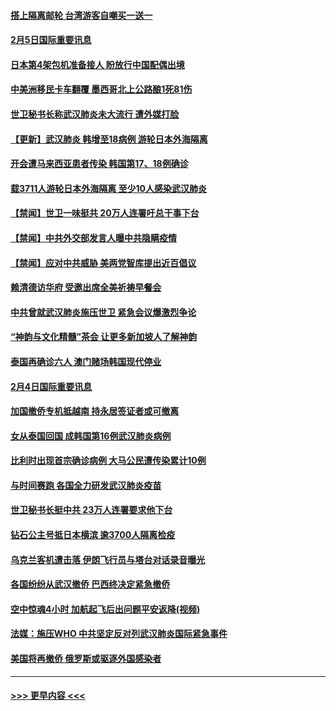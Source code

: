 #### [搭上隔离邮轮 台湾游客自嘲买一送一](../pages/prog202/a102769845.md?t=02052033) 
#### [2月5日国际重要讯息](../pages/prog202/a102769821.md?t=02052033) 
#### [日本第4架包机准备接人 盼放行中国配偶出境](../pages/prog202/a102769765.md?t=02052033) 
#### [中美洲移民卡车翻覆 墨西哥北上公路酿1死81伤](../pages/prog202/a102769703.md?t=02052033) 
#### [世卫秘书长称武汉肺炎未大流行 遭外媒打脸](../pages/prog202/a102769679.md?t=02052033) 
#### [【更新】武汉肺炎 韩增至18病例 游轮日本外海隔离](../pages/prog202/a102758911.md?t=02052033) 
#### [开会遭马来西亚患者传染 韩国第17、18例确诊](../pages/prog202/a102769600.md?t=02052033) 
#### [载3711人游轮日本外海隔离 至少10人感染武汉肺炎](../pages/prog202/a102769538.md?t=02052033) 
#### [【禁闻】世卫一味挺共 20万人连署吁总干事下台](../pages/prog202/a102769445.md?t=02052033) 
#### [【禁闻】中共外交部发言人曝中共隐瞒疫情](../pages/prog202/a102769400.md?t=02052033) 
#### [【禁闻】应对中共威胁 美两党智库提出近百倡议](../pages/prog202/a102769357.md?t=02052033) 
#### [赖清德访华府  受邀出席全美祈祷早餐会](../pages/prog202/a102769350.md?t=02052033) 
#### [中共曾就武汉肺炎施压世卫 紧急会议爆激烈争论](../pages/prog202/a102769312.md?t=02052033) 
#### [“神韵与文化精髓”茶会 让更多新加坡人了解神韵](../pages/prog202/a102769286.md?t=02052033) 
#### [泰国再确诊六人 澳门赌场韩国现代停业](../pages/prog202/a102769239.md?t=02052033) 
#### [2月4日国际重要讯息](../pages/prog202/a102768884.md?t=02052033) 
#### [加国撤侨专机抵越南 持永居签证者或可撤离](../pages/prog202/a102768877.md?t=02052033) 
#### [女从泰国回国 成韩国第16例武汉肺炎病例](../pages/prog202/a102768669.md?t=02052033) 
#### [比利时出现首宗确诊病例 大马公民遭传染累计10例](../pages/prog202/a102768824.md?t=02052033) 
#### [与时间赛跑 各国全力研发武汉肺炎疫苗](../pages/prog202/a102768738.md?t=02052033) 
#### [世卫秘书长挺中共 23万人连署要求他下台](../pages/prog202/a102768717.md?t=02052033) 
#### [钻石公主号抵日本横滨 逾3700人隔离检疫](../pages/prog202/a102768714.md?t=02052033) 
#### [乌克兰客机遭击落 伊朗飞行员与塔台对话录音曝光](../pages/prog202/a102768645.md?t=02052033) 
#### [各国纷纷从武汉撤侨 巴西终决定紧急撤侨](../pages/prog202/a102768630.md?t=02052033) 
#### [空中惊魂4小时 加航起飞后出问题平安返降(视频)](../pages/prog202/a102768601.md?t=02052033) 
#### [法媒：施压WHO 中共坚定反对列武汉肺炎国际紧急事件](../pages/prog202/a102768584.md?t=02052033) 
#### [美国将再撤侨 俄罗斯或驱逐外国感染者](../pages/prog202/a102768247.md?t=02052033) 

----
#### [ >>> 更早内容 <<< ](../indexes/prog202-earlier.md)

